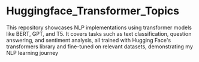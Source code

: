 # Huggingface_Transformer_Topics
This repository showcases NLP implementations using transformer models like BERT, GPT, and T5. It covers tasks such as text classification, question answering, and sentiment analysis, all trained with Hugging Face's transformers library and fine-tuned on relevant datasets, demonstrating my NLP learning journey
